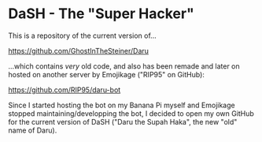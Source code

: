# DaSH - The "Super Hacker"
This is a repository of the current version of...

https://github.com/GhostInTheSteiner/Daru

...which contains *very* old code, and also has been remade and later on hosted on another server by Emojikage ("RIP95" on GitHub):

https://github.com/RIP95/daru-bot

Since I started hosting the bot on my Banana Pi myself and Emojikage stopped maintaining/developping the bot, I decided to open my own GitHub for the current version of DaSH ("Daru the Supah Haka", the new "old" name of Daru).
